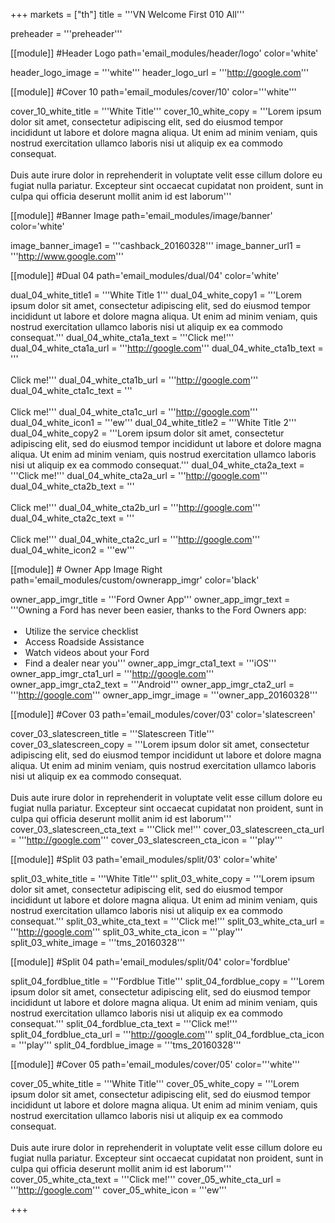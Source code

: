 +++
markets = ["th"]
title = '''VN Welcome First 010 All'''

preheader = '''preheader'''

[[module]] #Header Logo
path='email_modules/header/logo'
color='white'

  header_logo_image = '''white'''
  header_logo_url = '''http://google.com'''

[[module]] #Cover 10
path='email_modules/cover/10'
color='''white'''
 
  cover_10_white_title = '''White Title'''
  cover_10_white_copy = '''Lorem ipsum dolor sit amet, consectetur adipiscing elit, sed do eiusmod tempor incididunt ut labore et dolore magna aliqua. Ut enim ad minim veniam, quis nostrud exercitation ullamco laboris nisi ut aliquip ex ea commodo consequat.<br><br>Duis aute irure dolor in reprehenderit in voluptate velit esse cillum dolore eu fugiat nulla pariatur. Excepteur sint occaecat cupidatat non proident, sunt in culpa qui officia deserunt mollit anim id est laborum'''

[[module]] #Banner Image
path='email_modules/image/banner'
color='white'

  image_banner_image1 = '''cashback_20160328'''
  image_banner_url1 = '''http://www.google.com'''

[[module]] #Dual 04
path='email_modules/dual/04'
color='white'

  dual_04_white_title1 = '''White Title 1'''
  dual_04_white_copy1 = '''Lorem ipsum dolor sit amet, consectetur adipiscing elit, sed do eiusmod tempor incididunt ut labore et dolore magna aliqua. Ut enim ad minim veniam, quis nostrud exercitation ullamco laboris nisi ut aliquip ex ea commodo consequat.'''
  dual_04_white_cta1a_text = '''Click me!'''
  dual_04_white_cta1a_url = '''http://google.com'''
  dual_04_white_cta1b_text = '''</br></br>Click me!'''
  dual_04_white_cta1b_url = '''http://google.com'''
  dual_04_white_cta1c_text = '''</br></br>Click me!'''
  dual_04_white_cta1c_url = '''http://google.com'''
  dual_04_white_icon1 = '''ew'''
  dual_04_white_title2 = '''White Title 2'''
  dual_04_white_copy2 = '''Lorem ipsum dolor sit amet, consectetur adipiscing elit, sed do eiusmod tempor incididunt ut labore et dolore magna aliqua. Ut enim ad minim veniam, quis nostrud exercitation ullamco laboris nisi ut aliquip ex ea commodo consequat.'''
  dual_04_white_cta2a_text = '''Click me!'''
  dual_04_white_cta2a_url = '''http://google.com'''
  dual_04_white_cta2b_text = '''</br></br>Click me!'''
  dual_04_white_cta2b_url = '''http://google.com'''
  dual_04_white_cta2c_text = '''</br></br>Click me!'''
  dual_04_white_cta2c_url = '''http://google.com'''
  dual_04_white_icon2 = '''ew'''
    
[[module]] # Owner App Image Right
path='email_modules/custom/ownerapp_imgr'
color='black'

  owner_app_imgr_title = '''Ford Owner App'''
  owner_app_imgr_text = '''Owning a Ford has never been easier, thanks to the Ford Owners app&#58;<br/><br/>&nbsp;&#8226;&nbsp;&nbsp;&nbsp;Utilize the service checklist<br/>&nbsp;&#8226;&nbsp;&nbsp;&nbsp;Access Roadside Assistance<br/>&nbsp;&#8226;&nbsp;&nbsp;&nbsp;Watch videos about your Ford<br/>&nbsp;&#8226;&nbsp;&nbsp;&nbsp;Find a dealer near you'''
  owner_app_imgr_cta1_text = '''iOS'''
  owner_app_imgr_cta1_url = '''http://google.com'''
  owner_app_imgr_cta2_text = '''Android'''
  owner_app_imgr_cta2_url = '''http://google.com'''
  owner_app_imgr_image = '''owner_app_20160328'''

[[module]] #Cover 03
path='email_modules/cover/03'
color='slatescreen'

  cover_03_slatescreen_title = '''Slatescreen Title'''
  cover_03_slatescreen_copy = '''Lorem ipsum dolor sit amet, consectetur adipiscing elit, sed do eiusmod tempor incididunt ut labore et dolore magna aliqua. Ut enim ad minim veniam, quis nostrud exercitation ullamco laboris nisi ut aliquip ex ea commodo consequat.<br><br>Duis aute irure dolor in reprehenderit in voluptate velit esse cillum dolore eu fugiat nulla pariatur. Excepteur sint occaecat cupidatat non proident, sunt in culpa qui officia deserunt mollit anim id est laborum'''
  cover_03_slatescreen_cta_text = '''Click me!'''
  cover_03_slatescreen_cta_url = '''http://google.com'''
  cover_03_slatescreen_cta_icon = '''play'''

[[module]] #Split 03
path='email_modules/split/03'
color='white'

  split_03_white_title = '''White Title'''
  split_03_white_copy = '''Lorem ipsum dolor sit amet, consectetur adipiscing elit, sed do eiusmod tempor incididunt ut labore et dolore magna aliqua. Ut enim ad minim veniam, quis nostrud exercitation ullamco laboris nisi ut aliquip ex ea commodo consequat.'''
  split_03_white_cta_text = '''Click me!'''
  split_03_white_cta_url = '''http://google.com'''
  split_03_white_cta_icon = '''play'''
  split_03_white_image = '''tms_20160328'''

[[module]] #Split 04
path='email_modules/split/04'
color='fordblue'

  split_04_fordblue_title = '''Fordblue Title'''
  split_04_fordblue_copy = '''Lorem ipsum dolor sit amet, consectetur adipiscing elit, sed do eiusmod tempor incididunt ut labore et dolore magna aliqua. Ut enim ad minim veniam, quis nostrud exercitation ullamco laboris nisi ut aliquip ex ea commodo consequat.'''
  split_04_fordblue_cta_text = '''Click me!'''
  split_04_fordblue_cta_url = '''http://google.com'''
  split_04_fordblue_cta_icon = '''play'''
  split_04_fordblue_image = '''tms_20160328'''

[[module]] #Cover 05
path='email_modules/cover/05'
color='''white'''

  cover_05_white_title = '''White Title'''
  cover_05_white_copy = '''Lorem ipsum dolor sit amet, consectetur adipiscing elit, sed do eiusmod tempor incididunt ut labore et dolore magna aliqua. Ut enim ad minim veniam, quis nostrud exercitation ullamco laboris nisi ut aliquip ex ea commodo consequat.<br><br>Duis aute irure dolor in reprehenderit in voluptate velit esse cillum dolore eu fugiat nulla pariatur. Excepteur sint occaecat cupidatat non proident, sunt in culpa qui officia deserunt mollit anim id est laborum'''
  cover_05_white_cta_text = '''Click me!'''
  cover_05_white_cta_url = '''http://google.com'''
  cover_05_white_icon = '''ew'''

+++